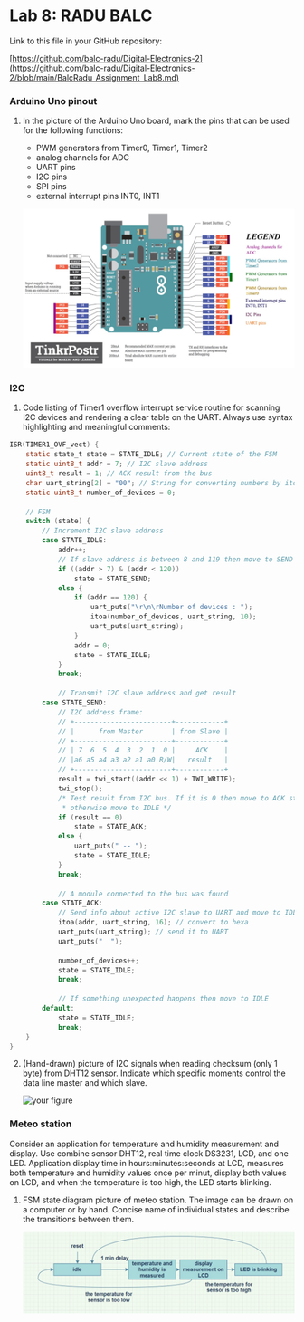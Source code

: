 # Lab 8: RADU BALC

Link to this file in your GitHub repository:

[https://github.com/balc-radu/Digital-Electronics-2](https://github.com/balc-radu/Digital-Electronics-2/blob/main/BalcRadu_Assignment_Lab8.md)

### Arduino Uno pinout

1. In the picture of the Arduino Uno board, mark the pins that can be used for the following functions:
   * PWM generators from Timer0, Timer1, Timer2
   * analog channels for ADC
   * UART pins
   * I2C pins
   * SPI pins
   * external interrupt pins INT0, INT1

   ![your figure](BalcRadu_Lab8ArduinoSchematic.jpg)

### I2C

1. Code listing of Timer1 overflow interrupt service routine for scanning I2C devices and rendering a clear table on the UART. Always use syntax highlighting and meaningful comments:

```c
ISR(TIMER1_OVF_vect) {
    static state_t state = STATE_IDLE; // Current state of the FSM
    static uint8_t addr = 7; // I2C slave address
    uint8_t result = 1; // ACK result from the bus
    char uart_string[2] = "00"; // String for converting numbers by itoa()
    static uint8_t number_of_devices = 0;

    // FSM
    switch (state) {
        // Increment I2C slave address
        case STATE_IDLE:
            addr++;
            // If slave address is between 8 and 119 then move to SEND state
            if ((addr > 7) & (addr < 120))
                state = STATE_SEND;
            else {
                if (addr == 120) {
                    uart_puts("\r\n\rNumber of devices : ");
                    itoa(number_of_devices, uart_string, 10);
                    uart_puts(uart_string);
                }
                addr = 0;
                state = STATE_IDLE;
            }
            break;

            // Transmit I2C slave address and get result
        case STATE_SEND:
            // I2C address frame:
            // +------------------------+------------+
            // |      from Master       | from Slave |
            // +------------------------+------------+
            // | 7  6  5  4  3  2  1  0 |     ACK    |
            // |a6 a5 a4 a3 a2 a1 a0 R/W|   result   |
            // +------------------------+------------+
            result = twi_start((addr << 1) + TWI_WRITE);
            twi_stop();
            /* Test result from I2C bus. If it is 0 then move to ACK state, 
             * otherwise move to IDLE */
            if (result == 0)
                state = STATE_ACK;
            else {
                uart_puts(" -- ");
                state = STATE_IDLE;
            }
            break;

            // A module connected to the bus was found
        case STATE_ACK:
            // Send info about active I2C slave to UART and move to IDLE
            itoa(addr, uart_string, 16); // convert to hexa
            uart_puts(uart_string); // send it to UART
            uart_puts("  ");

            number_of_devices++;
            state = STATE_IDLE;
            break;

            // If something unexpected happens then move to IDLE
        default:
            state = STATE_IDLE;
            break;
    }
}
```

2. (Hand-drawn) picture of I2C signals when reading checksum (only 1 byte) from DHT12 sensor. Indicate which specific moments control the data line master and which slave.

   ![your figure]()

### Meteo station

Consider an application for temperature and humidity measurement and display. Use combine sensor DHT12, real time clock DS3231, LCD, and one LED. Application display time in hours:minutes:seconds at LCD, measures both temperature and humidity values once per minut, display both values on LCD, and when the temperature is too high, the LED starts blinking.

1. FSM state diagram picture of meteo station. The image can be drawn on a computer or by hand. Concise name of individual states and describe the transitions between them.

   ![your figure](BalcRadu_Lab8_FlowChart.jpg)

